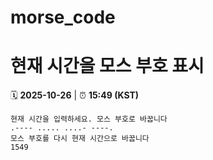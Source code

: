 # morse_code
# 현재 시간을 모스 부호 표시
<!-- MORSE_TIME_START -->
🗓️ **2025-10-26** | ⏰ **15:49 (KST)**

```
현재 시간을 입력하세요. 모스 부호로 바꿉니다
.---- ..... ....- ----.
모스 부호를 다시 현재 시간으로 바꿉니다
1549
```
<!-- MORSE_TIME_END -->

